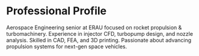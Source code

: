 # Professional Profile
Aerospace Engineering senior at ERAU focused on rocket propulsion &amp; turbomachinery. Experience in injector CFD, turbopump design, and nozzle analysis. Skilled in CAD, FEA, and 3D printing. Passionate about advancing propulsion systems for next-gen space vehicles.
